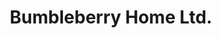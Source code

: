 ---
title: "Bumbleberry Home Ltd."
url: /picture-butte/bumbleberry-home-ltd/
shop: Raumausstattung
---